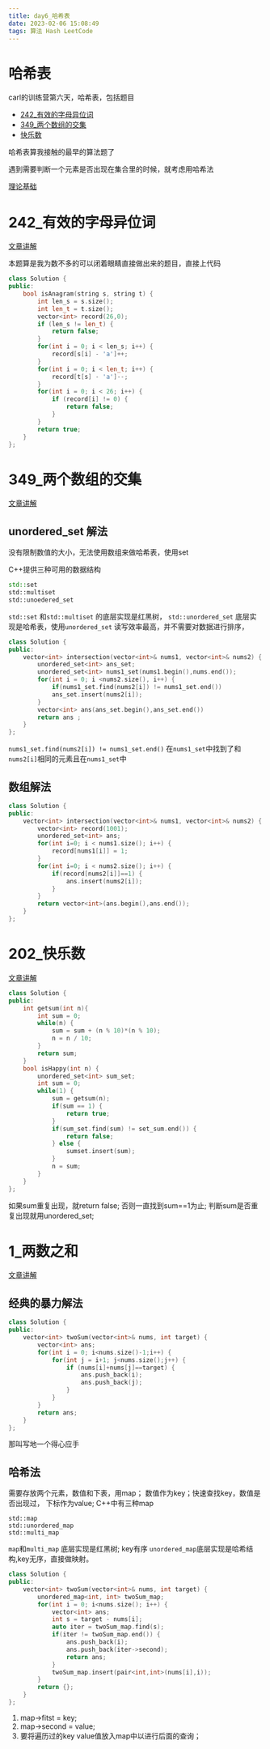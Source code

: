 ```yaml
---
title: day6_哈希表
date: 2023-02-06 15:08:49
tags: 算法 Hash LeetCode
---
```


# 哈希表
carl的训练营第六天，哈希表，包括题目
- [242_有效的字母异位词](https://leetcode.cn/problems/valid-anagram/submissions/)
- [349_两个数组的交集](https://leetcode.cn/problems/intersection-of-two-arrays/)
- [快乐数](https://leetcode.cn/problems/happy-number/submissions/)

哈希表算我接触的最早的算法题了

遇到需要判断一个元素是否出现在集合里的时候，就考虑用哈希法

[理论基础](https://programmercarl.com/%E5%93%88%E5%B8%8C%E8%A1%A8%E7%90%86%E8%AE%BA%E5%9F%BA%E7%A1%80.html)

# 242_有效的字母异位词
[文章讲解](https://programmercarl.com/0242.%E6%9C%89%E6%95%88%E7%9A%84%E5%AD%97%E6%AF%8D%E5%BC%82%E4%BD%8D%E8%AF%8D.html)

本题算是我为数不多的可以闭着眼睛直接做出来的题目，直接上代码

```cpp
class Solution {
public:
    bool isAnagram(string s, string t) {
        int len_s = s.size();
        int len_t = t.size();
        vector<int> record(26,0);
        if (len_s != len_t) {
            return false;
        }
        for(int i = 0; i < len_s; i++) {
            record[s[i] - 'a']++;
        }
        for(int i = 0; i < len_t; i++) {
            record[t[s] - 'a']--;
        }
        for(int i = 0; i < 26; i++) {
            if (record[i] != 0) {
                return false;
            }
        }
        return true;
    }
};
```
# 349_两个数组的交集
[文章讲解](https://programmercarl.com/0349.%E4%B8%A4%E4%B8%AA%E6%95%B0%E7%BB%84%E7%9A%84%E4%BA%A4%E9%9B%86.html#_349-%E4%B8%A4%E4%B8%AA%E6%95%B0%E7%BB%84%E7%9A%84%E4%BA%A4%E9%9B%86)

## unordered_set 解法
没有限制数值的大小，无法使用数组来做哈希表，使用set

C++提供三种可用的数据结构
```cpp
std::set
std::multiset
std::unoedered_set
```
`std::set` 和`std::multiset` 的底层实现是红黑树，
`std::unordered_set` 底层实现是哈希表，使用`unordered_set` 读写效率最高，并不需要对数据进行排序，
```cpp
class Solution {
public:
    vector<int> intersection(vector<int>& nums1, vector<int>& nums2) {
        unordered_set<int> ans_set;
        unordered_set<int> nums1_set(nums1.begin(),nums.end());
        for(int i = 0; i <nums2.size(), i++) {
            if(nums1_set.find(nums2[i]) != nums1_set.end())
            ans_set.insert(nums2[i]);
        }
        vector<int> ans(ans_set.begin(),ans_set.end())
        return ans ;
    }
};
```
`nums1_set.find(nums2[i]) != nums1_set.end()` 在`nums1_set`中找到了和`nums2[i]`相同的元素且在`nums1_set`中
## 数组解法
```cpp
class Solution {
public:
    vector<int> intersection(vector<int>& nums1, vector<int>& nums2) {
        vector<int> record(1001);
        unordered_set<int> ans;
        for(int i=0; i < nums1.size(); i++) {
            record[nums1[i]] = 1;
        }
        for(int i=0; i < nums2.size(); i++) {
            if(record[nums2[i]]==1) {
                ans.insert(nums2[i]);
            }
        }
        return vector<int>(ans.begin(),ans.end());
    }
};
```
# 202_快乐数
[文章讲解](https://programmercarl.com/0202.%E5%BF%AB%E4%B9%90%E6%95%B0.html)
```cpp
class Solution {
public:
    int getsum(int n){
        int sum = 0;
        while(n) {
            sum = sum + (n % 10)*(n % 10);
            n = n / 10;
        }
        return sum;
    }
    bool isHappy(int n) {
        unordered_set<int> sum_set;
        int sum = 0;
        while(1) {
            sum = getsum(n);
            if(sum == 1) {
                return true;
            } 
            if(sum_set.find(sum) != set_sum.end()) {
                return false;
            } else {
                sumset.insert(sum);
            }
            n = sum;
        }
    }
};
```
如果sum重复出现，就return false;
否则一直找到sum==1为止;
判断sum是否重复出现就用unordered_set;

# 1_两数之和
[文章讲解](https://programmercarl.com/0001.%E4%B8%A4%E6%95%B0%E4%B9%8B%E5%92%8C.html#_1-%E4%B8%A4%E6%95%B0%E4%B9%8B%E5%92%8C)

## 经典的暴力解法
```cpp
class Solution {
public:
    vector<int> twoSum(vector<int>& nums, int target) {
        vector<int> ans;
        for(int i = 0; i<nums.size()-1;i++) {
            for(int j = i+1; j<nums.size();j++) {
                if (nums[i]+nums[j]==target) {
                    ans.push_back(i);
                    ans.push_back(j);
                }
            }
        }
        return ans;
    }
};
```
那叫写地一个得心应手
## 哈希法
需要存放两个元素，数值和下表，用map；
数值作为key；快速查找key，数值是否出现过，
下标作为value;
C++中有三种map
```
std::map
std::unordered_map
std::multi_map
```
`map`和`multi_map` 底层实现是红黑树; key有序
`unordered_map`底层实现是哈希结构,key无序，直接做映射。

```cpp
class Solution {
public:
    vector<int> twoSum(vector<int>& nums, int target) {
        unordered_map<int, int> twoSum_map;
        for(int i = 0; i<nums.size(); i++) {
            vector<int> ans;
            int s = target - nums[i];
            auto iter = twoSum_map.find(s);
            if(iter != twoSum_map.end()) {
                ans.push_back(i);
                ans.push_back(iter->second);
                return ans;
            }
            twoSum_map.insert(pair<int,int>(nums[i],i));
        }
        return {};
    }
};
```
1. map->fitst = key;
2. map->second = value;
3. 要将遍历过的key value值放入map中以进行后面的查询；







